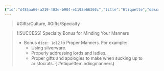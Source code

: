 ```yaml
---
{"id":"d485aa60-a219-403e-b904-e1193e66360c","title":"Etiquette","description":"Specialty Bonus for Minding Your Manners.","publish":true,"date_created":"Saturday, March 30th 2024, 11:02:59 pm","date_modified":"Tuesday, April 2nd 2024, 1:11:57 am","path":"Tabletop/Campaigns/And A Thousand Years More/Inventory/Gifts/Etiquette.md","permalink":"/tabletop/campaigns/and-a-thousand-years-more/inventory/gifts/etiquette/","PassFrontmatter":true}
---
```



> #Gifts/Culture, #Gifts/Specialty

> [!SUCCESS] Specialty Bonus for Minding Your Manners
> - Bonus `dice: 1d12` to Proper Manners. For example:
> 	- Using silverware.
> 	- Properly addressing lords and ladies.
> 	- Proper gifts and apologies to make when sucking up to aristocrats.
{ #etiquettemindingmanners}

